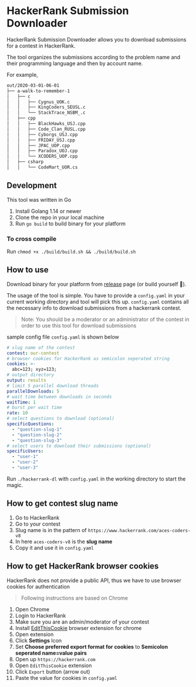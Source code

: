 # HackerRank Submission Downloader

HackerRank Submission Downloader allows you to download submissions for a contest
in HackerRank.

The tool organizes the submissions according to the problem name and their programming language and then by account name.

For example,

```bash
out/2020-03-01-06-01
├── a-walk-to-remember-1
│   ├── c
│   │   ├── Cygnus_UOK.c
│   │   ├── KingCoders_SEUSL.c
│   │   └── StackTrace_NSBM_.c
│   ├── cpp
│   │   ├── BlackHawks_USJ.cpp
│   │   ├── Code_Clan_RUSL.cpp
│   │   ├── Cyborgs_USJ.cpp
│   │   ├── FRIDAY_USJ.cpp
│   │   ├── JPAC_UOP.cpp
│   │   ├── Paradox_UOJ.cpp
│   │   └── XCODERS_UOP.cpp
│   ├── csharp
│   │   └── CodeMart_UOR.cs
```

## Development

This tool was written in Go

1. Install Golang 1.14 or newer
2. Clone the repo in your local machine
3. Run `go build` to build binary for your platform

### To cross compile

Run `chmod +x ./build/build.sh && ./build/build.sh`

## How to use

Download binary for your platform from [release](https://github.com/kasvith/hackerrank-dl/releases) page (or build yourself :hammer:).

The usage of the tool is simple. You have to provide a `config.yaml` in your current working directory and tool will pick this up. `config.yaml` contains all the necessary info to download submissions from a hackerrank contest.

> Note: You should be a moderator or an administrator of the contest in order to use this tool for download submissions

sample config file `config.yaml` is shown below

```yaml
# slug name of the contest
contest: our-contest
# browser cookies for HackerRank as semicolon seperated string
cookies: >-
  abc=123; xyz=123;
# output directory
output: results
# limit 5 parallel download threads
parallelDownloads: 5
# wait time between downloads in seconds
waitTime: 1
# burst per wait time
rate: 10
# select questions to download (optional)
specificQuestions:
  - "question-slug-1"
  - "question-slug-2"
  - "question-slug-3"
# select users to download their submissions (optional)
specificUsers:
  - "user-1"
  - "user-2"
  - "user-3"
```

Run `./hackerrank-dl` with `config.yaml` in the working directory to start the magic.

## How to get contest slug name

1. Go to HackerRank
2. Go to your contest
3. Slug name is in the pattern of `https://www.hackerrank.com/aces-coders-v8`
4. In here `aces-coders-v8` is the **slug name**
5. Copy it and use it in `config.yaml`

## How to get HackerRank browser cookies

HackerRank does not provide a public API, thus we have to use browser cookies for authentication

> Following instructions are based on Chrome

1. Open Chrome
2. Login to HackerRank
3. Make sure you are an admin/moderator of your contest
4. Install [EditThisCookie](https://chrome.google.com/webstore/detail/editthiscookie/fngmhnnpilhplaeedifhccceomclgfbg/related?utm_source=chrome-ntp-icon) browser extension for chrome
5. Open extension
6. Click **Settings** Icon
7. Set **Choose preferred export format for cookies** to **Semicolon seperated name=value pairs**
8. Open up `https://hackerrank.com`
9. Open `EditThisCookie` extension
10. Click `Export` button (arrow out)
11. Paste the value for cookies in `config.yaml`

